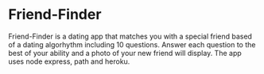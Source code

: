 # Friend-Finder

Friend-Finder is a dating app that matches you with a special friend based of a dating algorhythm including 10 questions. Answer each question to the best of your ability and a photo of your new friend will display. The app uses node express, path and heroku.
